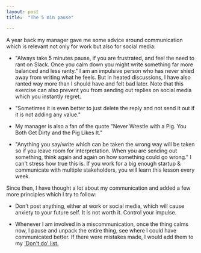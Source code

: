```yaml
---
layout: post
title:  "The 5 min pause"

---
```


A year back my manager gave me some advice around communication which is relevant not only for work but also for social media:

- "Always take 5 minutes pause, if you are frustrated, and feel the need to rant on Slack. Once you calm down you might write something far more balanced and less ranty." I am an impulsive person who has never shied away from writing what he feels. But in heated discussions, I have also ranted way more than I should have and felt bad later. Note that this exercise can also prevent you from sending out replies on social media which you instantly regret.

- "Sometimes it is even better to just delete the reply and not send it out if it is not adding any value."

- My manager is also a fan of the quote "Never Wrestle with a Pig. You Both Get Dirty and the Pig Likes It."

- "Anything you say/write which can be taken the wrong way will be taken so if you leave room for interpretation. When you are sending out something, think again and again on how something could go wrong." I can't stress how true this is. If you work for a big enough startup & communicate with multiple stakeholders, you will learn this lesson every week.

Since then, I have thought a lot about my communication and added a few more principles which I try to follow:

- Don't post anything, either at work or social media, which will cause anxiety to your future self. It is not worth it. Control your impulse.

- Whenever I am involved in a miscommunication, once the thing calms now, I pause and unpack the entire thing, see where I could have communicated better. If there were mistakes made, I would add them to my ['Don't do' list.](https://manassaloi.com/2019/11/24/build-measure-learn.html)

